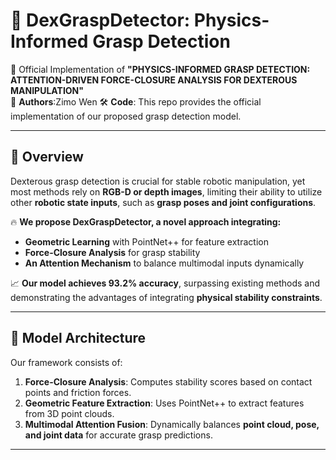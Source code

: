 # 🦾 DexGraspDetector: Physics-Informed Grasp Detection

🚀 Official Implementation of **"PHYSICS-INFORMED GRASP DETECTION: ATTENTION-DRIVEN FORCE-CLOSURE ANALYSIS FOR DEXTEROUS MANIPULATION"**  
📜 **Authors**:Zimo Wen 
🛠 **Code**: This repo provides the official implementation of our proposed grasp detection model.  

---

## 📌 Overview

Dexterous grasp detection is crucial for stable robotic manipulation, yet most methods rely on **RGB-D or depth images**, limiting their ability to utilize other **robotic state inputs**, such as **grasp poses and joint configurations**.

🔥 **We propose DexGraspDetector, a novel approach integrating:**
- **Geometric Learning** with PointNet++ for feature extraction
- **Force-Closure Analysis** for grasp stability
- **An Attention Mechanism** to balance multimodal inputs dynamically

📈 **Our model achieves 93.2% accuracy**, surpassing existing methods and demonstrating the advantages of integrating **physical stability constraints**.

---

## 📸 Model Architecture

Our framework consists of:
1. **Force-Closure Analysis**: Computes stability scores based on contact points and friction forces.
2. **Geometric Feature Extraction**: Uses PointNet++ to extract features from 3D point clouds.
3. **Multimodal Attention Fusion**: Dynamically balances **point cloud, pose, and joint data** for accurate grasp predictions.

---


